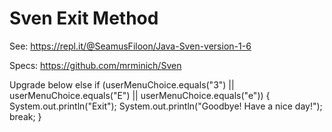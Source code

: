 # Sven Exit Method
 See: https://repl.it/@SeamusFiloon/Java-Sven-version-1-6
 
 Specs: https://github.com/mrminich/Sven



Upgrade below
else if (userMenuChoice.equals("3") || userMenuChoice.equals("E") || userMenuChoice.equals("e"))
      {
       System.out.println("Exit");
       System.out.println("Goodbye! Have a nice day!");
       break;
      }
